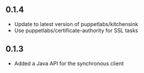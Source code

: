 ## 0.1.4
 * Update to latest version of puppetlabs/kitchensink
 * Use puppetlabs/certificate-authority for SSL tasks

## 0.1.3
 * Added a Java API for the synchronous client

